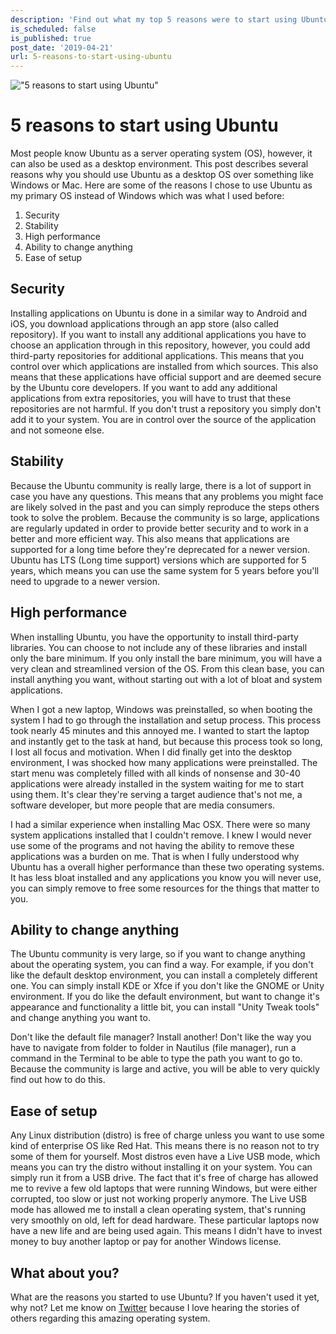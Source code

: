 ```yaml
---
description: 'Find out what my top 5 reasons were to start using Ubuntu and why you should perhaps also use it as your primary operating system. Hint: It''s amazing!'
is_scheduled: false
is_published: true
post_date: '2019-04-21'
url: 5-reasons-to-start-using-ubuntu
---
```


!["5 reasons to start using Ubuntu"](/images/articles/ubuntu_logo.png)

# 5 reasons to start using Ubuntu

Most people know Ubuntu as a server operating system (OS), however, 
it can also be used as a desktop environment. This post describes several reasons why you 
should use Ubuntu as a desktop OS over something like Windows or Mac. 
Here are some of the reasons I chose to use Ubuntu as my primary OS instead of Windows 
which was what I used before:

1. Security
2. Stability
3. High performance
4. Ability to change anything
5. Ease of setup

## Security
Installing applications on Ubuntu is done in a similar way to Android and iOS, 
you download applications through an app store (also called repository). 
If you want to install any additional applications you have to choose an application 
through in this repository, however, you could add third-party repositories for additional 
applications. This means that you control over which applications are installed from which 
sources. This also means that these applications have official support and are deemed secure 
by the Ubuntu core developers. If you want to add any additional applications from extra 
repositories, you will have to trust that these repositories are not harmful. 
If you don't trust a repository you simply don't add it to your system. 
You are in control over the source of the application and not someone else.

## Stability 
Because the Ubuntu community is really large, there is a lot of support in case you have 
any questions. This means that any problems you might face are likely solved in the past 
and you can simply reproduce the steps others took to solve the problem. 
Because the community is so large, applications are regularly updated in order to provide 
better security and to work in a better and more efficient way. This also means that 
applications are supported for a long time before they're deprecated for a newer version. 
Ubuntu has LTS (Long time support) versions which are supported for 5 years, 
which means you can use the same system for 5 years before you'll need to upgrade to a 
newer version.

## High performance
When installing Ubuntu, you have the opportunity to install third-party libraries. 
You can choose to not include any of these libraries and install only the bare minimum. 
If you only install the bare minimum, you will have a very clean and streamlined version 
of the OS. From this clean base, you can install anything you want, without starting out 
with a lot of bloat and system applications. 

When I got a new laptop, Windows was preinstalled, so when booting the system I had to go 
through the installation and setup process. This process took nearly 45 minutes and this 
annoyed me. I wanted to start the laptop and instantly get to the task at hand, 
but because this process took so long, I lost all focus and motivation. 
When I did finally get into the desktop environment, I was shocked how many applications 
were preinstalled. The start menu was completely filled with all kinds of nonsense and 
30-40 applications were already installed in the system waiting for me to start using them. 
It's clear they're serving a target audience that's not me, a software developer, 
but more people that are media consumers. 

I had a similar experience when installing Mac OSX. There were so many system applications 
installed that I couldn't remove. I knew I would never use some of the programs and not 
having the ability to remove these applications was a burden on me. That is when I fully 
understood why Ubuntu has a overall higher performance than these two operating systems. 
It has less bloat installed and any applications you know you will never use, you can simply 
remove to free some resources for the things that matter to you.

## Ability to change anything
The Ubuntu community is very large, so if you want to change anything about the operating 
system, you can find a way. For example, if you don't like the default desktop environment, 
you can install a completely different one. You can simply install KDE or Xfce if you don't 
like the GNOME or Unity environment. If you do like the default environment, 
but want to change it's appearance and functionality a little bit, you can install 
"Unity Tweak tools" and change anything you want to.

Don't like the default file manager? Install another! Don't like the way you have to navigate 
from folder to folder in Nautilus (file manager), run a command in the Terminal to be able 
to type the path you want to go to. Because the community is large and active, 
you will be able to very quickly find out how to do this.

## Ease of setup
Any Linux distribution (distro) is free of charge unless you want to use some kind of 
enterprise OS like Red Hat. This means there is no reason not to try some of them for yourself. 
Most distros even have a Live USB mode, which means you can try the distro without 
installing it on your system. You can simply run it from a USB drive. The fact that 
it's free of charge has allowed me to revive a few old laptops that were running Windows, 
but were either corrupted, too slow or just not working properly anymore. 
The Live USB mode has allowed me to install a clean operating system, that's running very 
smoothly on old, left for dead hardware. These particular laptops now have a new life 
and are being used again. This means I didn't have to invest money to buy another laptop 
or pay for another Windows license.

## What about you?
What are the reasons you started to use Ubuntu? If you haven't used it yet, why not? 
Let me know on [Twitter](https://twitter.com/RJElsinga) because I love hearing the 
stories of others regarding this amazing operating system.
